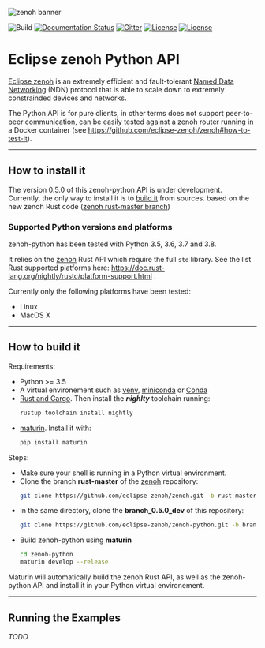 ![zenoh banner](./zenoh-dragon.png)

![Build](https://github.com/eclipse-zenoh/zenoh-python/workflows/Python%20package/badge.svg)
[![Documentation Status](https://readthedocs.org/projects/zenoh-python/badge/?version=latest)](https://zenoh-python.readthedocs.io/en/latest/?badge=latest)
[![Gitter](https://badges.gitter.im/atolab/zenoh.svg)](https://gitter.im/atolab/zenoh?utm_source=badge&utm_medium=badge&utm_campaign=pr-badge)
[![License](https://img.shields.io/badge/License-EPL%202.0-blue)](https://choosealicense.com/licenses/epl-2.0/)
[![License](https://img.shields.io/badge/License-Apache%202.0-blue.svg)](https://opensource.org/licenses/Apache-2.0)

# Eclipse zenoh Python API

[Eclipse zenoh](http://zenoh.io) is an extremely efficient and fault-tolerant [Named Data Networking](http://named-data.net) (NDN) protocol 
that is able to scale down to extremely constrainded devices and networks. 

The Python API is for pure clients, in other terms does not support peer-to-peer communication, can be easily tested against a zenoh router running in a Docker container (see https://github.com/eclipse-zenoh/zenoh#how-to-test-it). 

-------------------------------
## How to install it

The version 0.5.0 of this zenoh-python API is under development.  
Currently, the only way to install it is to [build it](#how-to-build-it) from sources.
 based on the new zenoh Rust code ([zenoh rust-master branch](https://github.com/eclipse-zenoh/zenoh/tree/rust-master))

### Supported Python versions and platforms

zenoh-python has been tested with Python 3.5, 3.6, 3.7 and 3.8.

It relies on the [zenoh](https://github.com/eclipse-zenoh/zenoh/tree/rust-master/zenoh) Rust API which require the full `std` library. See the list Rust supported platforms here: https://doc.rust-lang.org/nightly/rustc/platform-support.html .

Currently only the following platforms have been tested:
 * Linux
 * MacOS X


-------------------------------
## How to build it

Requirements:
 * Python >= 3.5
 * A virtual environement such as [venv](https://docs.python.org/3/library/venv.html), [miniconda](https://docs.conda.io/en/latest/miniconda.html) or [Conda](https://docs.conda.io/projects/conda/en/latest/)
 * [Rust and Cargo](https://doc.rust-lang.org/cargo/getting-started/installation.html).
   Then install the __*nighlty*__ toolchain running:
   ```bash
   rustup toolchain install nightly
   ```
 * [maturin](https://github.com/PyO3/maturin). Install it with:
    ```bash
   pip install maturin
   ```

Steps:
 * Make sure your shell is running in a Python virtual environment.
 * Clone the branch **rust-master** of the [zenoh](https://github.com/eclipse-zenoh/zenoh) repository:
   ```bash
   git clone https://github.com/eclipse-zenoh/zenoh.git -b rust-master
   ```
 * In the same directory, clone the **branch_0.5.0_dev** of this repository:
   ```bash
   git clone https://github.com/eclipse-zenoh/zenoh-python.git -b branch_0.5.0_dev
   ```
 * Build zenoh-python using **maturin**
    ```bash
   cd zenoh-python
   maturin develop --release
   ```

Maturin will automatically build the zenoh Rust API, as well as the zenoh-python API and install it in your Python virtual environement.

-------------------------------
## Running the Examples

_TODO_